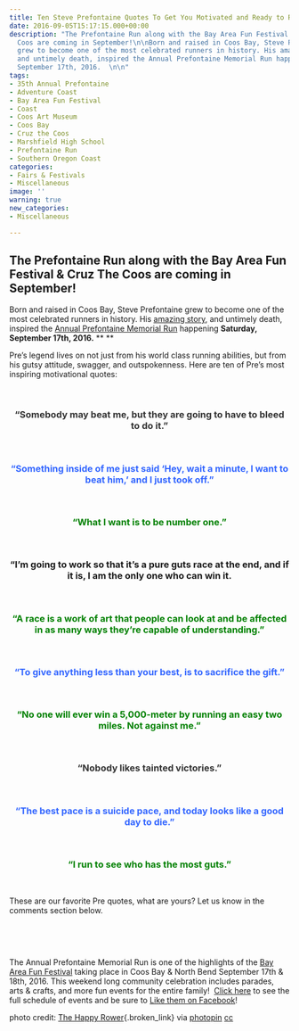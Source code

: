 ```yaml
---
title: Ten Steve Prefontaine Quotes To Get You Motivated and Ready to Run!
date: 2016-09-05T15:17:15.000+00:00
description: "The Prefontaine Run along with the Bay Area Fun Festival & Cruz The
  Coos are coming in September!\n\nBorn and raised in Coos Bay, Steve Prefontaine
  grew to become one of the most celebrated runners in history. His amazing story,
  and untimely death, inspired the Annual Prefontaine Memorial Run happening Saturday,
  September 17th, 2016.  \n\n"
tags:
- 35th Annual Prefontaine
- Adventure Coast
- Bay Area Fun Festival
- Coast
- Coos Art Museum
- Coos Bay
- Cruz the Coos
- Marshfield High School
- Prefontaine Run
- Southern Oregon Coast
categories:
- Fairs & Festivals
- Miscellaneous
image: ''
warning: true
new_categories:
- Miscellaneous

---
```

## The Prefontaine Run along with the Bay Area Fun Festival & Cruz The Coos are coming in September!

Born and raised in Coos Bay, Steve Prefontaine grew to become one of the most celebrated runners in history. His <a href="http://www.oregonsadventurecoast.com/about/prefontaine/" target="_blank">amazing story</a>, and untimely death, inspired the <a href="http://www.prefontainerun.com/run-info.php" target="_blank" class="broken_link">Annual Prefontaine Memorial Run</a> happening **Saturday, September 17th, 2016.** ** **

Pre’s legend lives on not just from his world class running abilities, but from his gutsy attitude, swagger, and outspokenness. Here are ten of Pre&#8217;s most inspiring motivational quotes:

&nbsp;

<h3 style="text-align: center;">
  <span style="color: #333333;">“Somebody may beat me, but they are going to have to bleed to do it.”</span>
</h3>

&nbsp;

<h3 style="text-align: center;">
  <span style="color: #3366ff;">“Something inside of me just said &#8216;Hey, wait a minute, I want to beat him,&#8217; and I just took off.”</span>
</h3>

&nbsp;

<h3 style="text-align: center;">
  <span style="color: #008000;">“What I want is to be number one.”</span>
</h3>

&nbsp;

<h3 style="text-align: center;">
  “I&#8217;m going to work so that it&#8217;s a pure guts race at the end, and if it is, I am the only one who can win it.
</h3>

&nbsp;

<h3 style="text-align: center;">
  <span style="color: #008000;">“A race is a work of art that people can look at and be affected in as many ways they&#8217;re capable of understanding.”</span>
</h3>

&nbsp;

<h3 style="text-align: center;">
  <span style="color: #3366ff;">“To give anything less than your best, is to sacrifice the gift.”</span>
</h3>

&nbsp;

<h3 style="text-align: center;">
  <span style="color: #008000;">“No one will ever win a 5,000-meter by running an easy two miles. Not against me.”</span>
</h3>

&nbsp;

<h3 style="text-align: center;">
  <span style="color: #333333;">“Nobody likes tainted victories.”</span>
</h3>

&nbsp;

<h3 style="text-align: center;">
  <span style="color: #3366ff;">“The best pace is a suicide pace, and today looks like a good day to die.”</span>
</h3>

&nbsp;

<h3 style="text-align: center;">
  <span style="color: #008000;">“I run to see who has the most guts.”</span>
</h3>

&nbsp;

These are our favorite Pre quotes, what are yours? Let us know in the comments section below.

&nbsp;

&nbsp;

The Annual Prefontaine Memorial Run is one of the highlights of the <a href="http://bayareafunfestival.com/" target="_blank">Bay Area Fun Festival</a> taking place in Coos Bay & North Bend September 17th & 18th, 2016. This weekend long community celebration includes parades, arts & crafts, and more fun events for the entire family!  <a href="http://bayareafunfestival.com/" target="_blank">Click here</a> to see the full schedule of events and be sure to <a href="https://www.facebook.com/pages/Bay-Area-Fun-Festival/329606087118607" target="_blank">Like them on Facebook</a>!

photo credit: [The Happy Rower](https://www.flickr.com/photos/thehappyrower/5821364319/){.broken_link} via [photopin](http://photopin.com) [cc](http://creativecommons.org/licenses/by-nc-nd/2.0/)